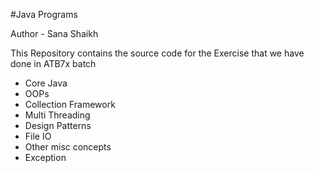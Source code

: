 #Java Programs

Author - Sana Shaikh

This Repository contains the source code for the Exercise that we have done in ATB7x batch

- Core Java
- OOPs
- Collection Framework
- Multi Threading
- Design Patterns
- File IO
- Other misc concepts
- Exception